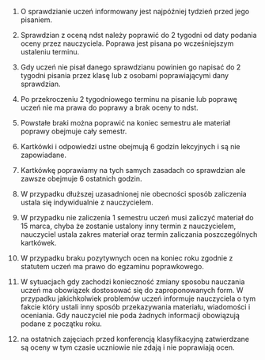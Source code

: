1. O sprawdzianie uczeń informowany jest najpóźniej tydzień przed jego pisaniem. 

2. Sprawdzian z oceną ndst należy poprawić do 2 tygodni od daty podania oceny przez nauczyciela. Poprawa jest pisana po wcześniejszym ustaleniu terminu. 

3. Gdy uczeń nie pisał danego sprawdzianu powinien go napisać do 2 tygodni pisania przez klasę lub z osobami poprawiającymi dany sprawdzian. 

4. Po przekroczeniu 2 tygodniowego terminu na pisanie lub poprawę uczeń nie ma prawa do poprawy a brak oceny to ndst. 

5. Powstałe braki można poprawić na koniec semestru ale materiał poprawy obejmuje cały semestr. 

6. Kartkówki i odpowiedzi ustne obejmują 6 godzin lekcyjnych i są nie zapowiadane. 

7. Kartkówkę poprawiamy na tych samych zasadach co sprawdzian ale zawsze obejmuje 6 ostatnich godzin. 

8. W przypadku dłuższej uzasadnionej nie obecności sposób zaliczenia ustala się indywidualnie z nauczycielem. 

9. W przypadku nie zaliczenia 1 semestru uczeń musi zaliczyć materiał do 15 marca, chyba że zostanie ustalony inny termin z nauczycielem, nauczyciel ustala zakres materiał oraz termin zaliczania poszczególnych kartkówek. 

10. W przypadku braku pozytywnych ocen na koniec roku zgodnie z statutem uczeń ma prawo do egzaminu poprawkowego. 

11. W sytuacjach gdy zachodzi konieczność zmiany sposobu nauczania uczeń ma obowiązek dostosować się do zaproponowanych form. W przypadku jakichkolwiek problemów uczeń informuje nauczyciela o tym fakcie który ustali inny sposób przekazywania materiału, wiadomości i oceniania. Gdy nauczyciel nie poda żadnych informacji obowiązują podane z początku roku. 

12. na ostatnich zajęciach przed konferencją klasyfikacyjną zatwierdzane są oceny w tym czasie uczniowie nie zdają i nie poprawiają ocen. 
